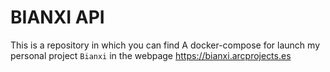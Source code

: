 # BIANXI API

This is a repository in which you can find A docker-compose for launch my personal project `Bianxi` in the webpage https://bianxi.arcprojects.es
